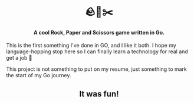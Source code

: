 <div align="center">
  <h1>🪨📄✂️</h1>
  <h4>A cool Rock, Paper and Scissors game written in Go.</h4>
</div>

This is the first something I've done in GO, and I like it both. I hope my language-hopping stop here so I can finally learn a technology for real and get a job 🙂

This project is not something to put on my resume, just something to mark the start of my Go journey.

**<h2 align="center">It was fun!</h2>**